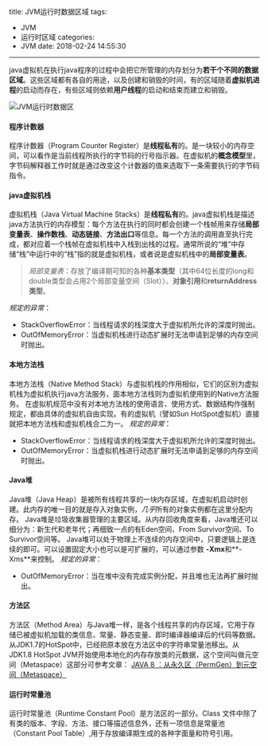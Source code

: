 title: JVM运行时数据区域
tags:
  - JVM
  - 运行时区域
categories:
  - JVM
date: 2018-02-24 14:55:30
---
java虚拟机在执行java程序的过程中会把它所管理的内存划分为**若干个不同的数据区域**。这些区域都有各自的用途，以及创建和销毁的时间，有的区域随着**虚拟机进程**的启动而存在，有些区域则依赖**用户线程**的启动和结束而建立和销毁。
<!-- more -->

![JVM运行时数据区](/images/pasted-4.png)

#### 程序计数器
程序计数器（Program Counter Register）是**线程私有**的。是一块较小的内存空间，可以看作是当前线程所执行的字节码的行号指示器。在虚拟机的**概念模型**里，字节码解释器工作时就是通过改变这个计数器的值来选取下一条需要执行的字节码指令。

#### java虚拟机栈
虚拟机栈（Java Virtual Machine Stacks）是**线程私有**的。java虚拟机栈是描述java方法执行的内存模型：每个方法在执行的同时都会创建一个栈帧用来存储**局部变量表**、**操作数栈**、**动态链接**、**方法出口**等信息。每一个方法的调用直至执行完成，都对应着一个栈帧在虚拟机栈中入栈到出栈的过程。通常所说的“堆”中存储“栈”中运行中的“栈”指的就是虚拟机栈，或者说是虚拟机栈中的**局部变量表**。
>*局部变量表*：存放了编译期可知的各种**基本类型**（其中64位长度的long和double类型会占用2个局部变量空间（Slot））、**对象引用**和**returnAddress类型**。

*规定的异常*：
- StackOverflowError：当线程请求的栈深度大于虚拟机所允许的深度时抛出。
- OutOfMemoryError：当虚拟机栈进行动态扩展时无法申请到足够的内存空间时抛出。

#### 本地方法栈
本地方法栈（Native Method Stack）与虚拟机栈的作用相似，它们的区别为虚拟机栈为虚拟机执行java方法服务，面本地方法栈则为虚拟机使用到的Native方法服务。
在虚拟机规范中没有对本地方法栈的使用语言、使用方式、数据结构作强制规定，都由具体的虚拟机自由实现。有的虚拟机（譬如Sun HotSpot虚拟机）直接就把本地方法栈和虚拟机栈合二为一。
*规定的异常*：
- StackOverflowError：当线程请求的栈深度大于虚拟机所允许的深度时抛出。
- OutOfMemoryError：当虚拟机栈进行动态扩展时无法申请到足够的内存空间时抛出。

#### Java堆
Java堆（Java Heap）是被所有线程共享的一块内存区域，在虚拟机启动时创建。此内存的唯一目的就是存入对象实例，*几乎*所有的对象实例都在这里分配内存。
Java堆是垃圾收集器管理的主要区域。从内存回收角度来看，Java堆还可以细分为：新生代和老年代；再细致一点的有Eden空间、From Survivor空间、To Survivor空间等。
Java堆可以处于物理上不连续的内存空间中，只要逻辑上是连续的即可。可以设置固定大小也可以是可扩展的，可以通过参数 **-Xmx**和**-Xms**来控制。
*规定的异常*：
- OutOfMemoryError：当在堆中没有完成实例分配，并且堆也无法再扩展时抛出。

#### 方法区
方法区（Method Area）与Java堆一样，是各个线程共享的内存区域，它用于存储已被虚拟机加载的类信息、常量、静态变量、即时编译器编译后的代码等数据。从JDK1.7的HotSpot中，已经把原本放在方法区中的字符串常量池移出。从JDK1.8 HotSpot JVM开始使用本地化的内存存放类的元数据，这个空间叫做元空间（Metaspace）这部分可参考文章： [JAVA 8 ：从永久区（PermGen）到元空间（Metaspace）](http://caoyaojun1988-163-com.iteye.com/blog/1969853)

#### 运行时常量池
运行时常量池（Runtime Constant Pool）是方法区的一部分。Class 文件中除了有类的版本、字段、方法、接口等描述信息外，还有一项信息是常量池（Constant Pool Table）,用于存放编译期生成的各种字面量和符号引用。